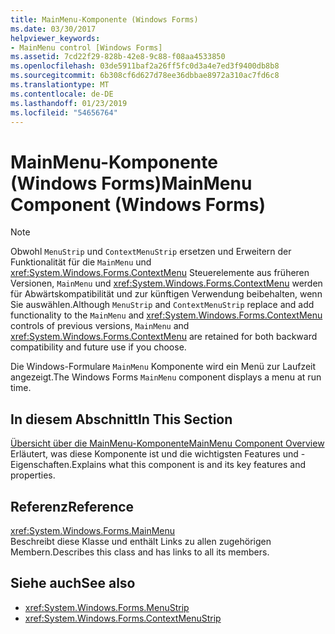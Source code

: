 ```yaml
---
title: MainMenu-Komponente (Windows Forms)
ms.date: 03/30/2017
helpviewer_keywords:
- MainMenu control [Windows Forms]
ms.assetid: 7cd22f29-828b-42e8-9c88-f08aa4533850
ms.openlocfilehash: 03de5911baf2a26ff5fc0d3a4e7ed3f9400db8b8
ms.sourcegitcommit: 6b308cf6d627d78ee36dbbae8972a310ac7fd6c8
ms.translationtype: MT
ms.contentlocale: de-DE
ms.lasthandoff: 01/23/2019
ms.locfileid: "54656764"
---
```

# <a name="mainmenu-component-windows-forms"></a><span data-ttu-id="7705c-102">MainMenu-Komponente (Windows Forms)</span><span class="sxs-lookup"><span data-stu-id="7705c-102">MainMenu Component (Windows Forms)</span></span>
> [!NOTE]
>  <span data-ttu-id="7705c-103">Obwohl `MenuStrip` und `ContextMenuStrip` ersetzen und Erweitern der Funktionalität für die `MainMenu` und <xref:System.Windows.Forms.ContextMenu> Steuerelemente aus früheren Versionen, `MainMenu` und <xref:System.Windows.Forms.ContextMenu> werden für Abwärtskompatibilität und zur künftigen Verwendung beibehalten, wenn Sie auswählen.</span><span class="sxs-lookup"><span data-stu-id="7705c-103">Although `MenuStrip` and `ContextMenuStrip` replace and add functionality to the `MainMenu` and <xref:System.Windows.Forms.ContextMenu> controls of previous versions, `MainMenu` and <xref:System.Windows.Forms.ContextMenu> are retained for both backward compatibility and future use if you choose.</span></span>  
  
 <span data-ttu-id="7705c-104">Die Windows-Formulare `MainMenu` Komponente wird ein Menü zur Laufzeit angezeigt.</span><span class="sxs-lookup"><span data-stu-id="7705c-104">The Windows Forms `MainMenu` component displays a menu at run time.</span></span>  
  
## <a name="in-this-section"></a><span data-ttu-id="7705c-105">In diesem Abschnitt</span><span class="sxs-lookup"><span data-stu-id="7705c-105">In This Section</span></span>  
 [<span data-ttu-id="7705c-106">Übersicht über die MainMenu-Komponente</span><span class="sxs-lookup"><span data-stu-id="7705c-106">MainMenu Component Overview</span></span>](../../../../docs/framework/winforms/controls/mainmenu-component-overview-windows-forms.md)  
 <span data-ttu-id="7705c-107">Erläutert, was diese Komponente ist und die wichtigsten Features und -Eigenschaften.</span><span class="sxs-lookup"><span data-stu-id="7705c-107">Explains what this component is and its key features and properties.</span></span>  
  
## <a name="reference"></a><span data-ttu-id="7705c-108">Referenz</span><span class="sxs-lookup"><span data-stu-id="7705c-108">Reference</span></span>  
 <xref:System.Windows.Forms.MainMenu>  
 <span data-ttu-id="7705c-109">Beschreibt diese Klasse und enthält Links zu allen zugehörigen Membern.</span><span class="sxs-lookup"><span data-stu-id="7705c-109">Describes this class and has links to all its members.</span></span>  
  
## <a name="see-also"></a><span data-ttu-id="7705c-110">Siehe auch</span><span class="sxs-lookup"><span data-stu-id="7705c-110">See also</span></span>
- <xref:System.Windows.Forms.MenuStrip>
- <xref:System.Windows.Forms.ContextMenuStrip>
